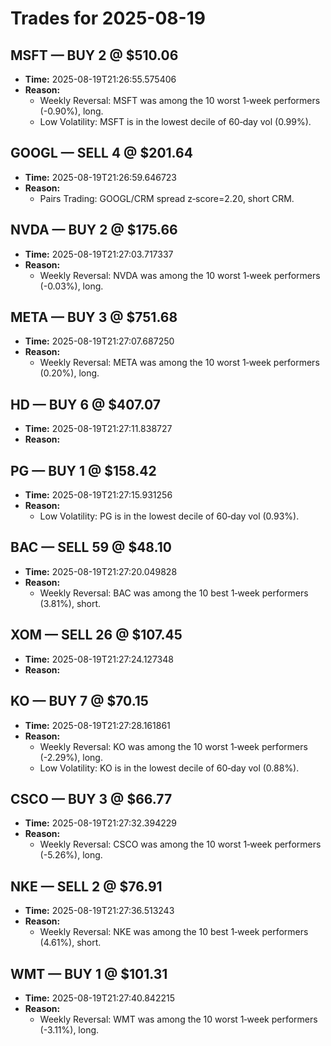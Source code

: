# Trades for 2025-08-19

## MSFT — BUY 2 @ $510.06
- **Time:** 2025-08-19T21:26:55.575406
- **Reason:**
  - Weekly Reversal: MSFT was among the 10 worst 1‑week performers (-0.90%), long.
  - Low Volatility: MSFT is in the lowest decile of 60‑day vol (0.99%).

## GOOGL — SELL 4 @ $201.64
- **Time:** 2025-08-19T21:26:59.646723
- **Reason:**
  - Pairs Trading: GOOGL/CRM spread z‑score=2.20, short CRM.

## NVDA — BUY 2 @ $175.66
- **Time:** 2025-08-19T21:27:03.717337
- **Reason:**
  - Weekly Reversal: NVDA was among the 10 worst 1‑week performers (-0.03%), long.

## META — BUY 3 @ $751.68
- **Time:** 2025-08-19T21:27:07.687250
- **Reason:**
  - Weekly Reversal: META was among the 10 worst 1‑week performers (0.20%), long.

## HD — BUY 6 @ $407.07
- **Time:** 2025-08-19T21:27:11.838727
- **Reason:**

## PG — BUY 1 @ $158.42
- **Time:** 2025-08-19T21:27:15.931256
- **Reason:**
  - Low Volatility: PG is in the lowest decile of 60‑day vol (0.93%).

## BAC — SELL 59 @ $48.10
- **Time:** 2025-08-19T21:27:20.049828
- **Reason:**
  - Weekly Reversal: BAC was among the 10 best 1‑week performers (3.81%), short.

## XOM — SELL 26 @ $107.45
- **Time:** 2025-08-19T21:27:24.127348
- **Reason:**

## KO — BUY 7 @ $70.15
- **Time:** 2025-08-19T21:27:28.161861
- **Reason:**
  - Weekly Reversal: KO was among the 10 worst 1‑week performers (-2.29%), long.
  - Low Volatility: KO is in the lowest decile of 60‑day vol (0.88%).

## CSCO — BUY 3 @ $66.77
- **Time:** 2025-08-19T21:27:32.394229
- **Reason:**
  - Weekly Reversal: CSCO was among the 10 worst 1‑week performers (-5.26%), long.

## NKE — SELL 2 @ $76.91
- **Time:** 2025-08-19T21:27:36.513243
- **Reason:**
  - Weekly Reversal: NKE was among the 10 best 1‑week performers (4.61%), short.

## WMT — BUY 1 @ $101.31
- **Time:** 2025-08-19T21:27:40.842215
- **Reason:**
  - Weekly Reversal: WMT was among the 10 worst 1‑week performers (-3.11%), long.

